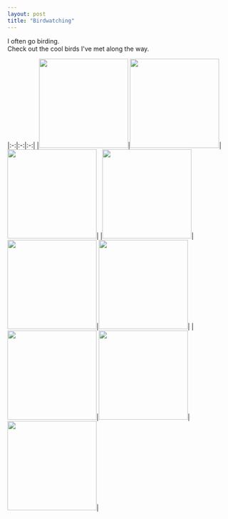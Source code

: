 ```yaml
---
layout: post
title: "Birdwatching"
---
```


I often go birding.\
Check out the cool birds I've met along the way.

|:-:|:-:|:-:|
|<img src="../../../assets/images/bird.jpg" height=200px>|<img src="../../../assets/images/bird2.jpg" height=200px>|<img src="../../../assets/images/bird3.jpg" height=200px>|
|<img src="../../../assets/images/bird4.jpg" height=200px>|<img src="../../../assets/images/bird5.jpg" height=200px>|<img src="../../../assets/images/bird6.jpg" height=200px>|
|<img src="../../../assets/images/bird7.jpg" height=200px>|<img src="../../../assets/images/bird8.jpg" height=200px>|<img src="../../../assets/images/bird9.jpg" height=200px>|